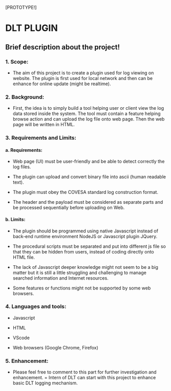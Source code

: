 [PROTOTYPE!]
# DLT PLUGIN

## Brief description about the project!

### 1.  Scope:

   - The aim of this project is to create a plugin used for log viewing on website. The plugin is first used for local network and then can be enhance for online update (might be realtime).

### 2.  Background:

   - First, the idea is to simply build a tool helping user or client view the log data stored inside the system. The tool must contain a feature helping browse action and can upload the log file onto web page. Then the web page will be written in HTML.

### 3.  Requirements and Limits:
    
#### a.     Requirements:

   - Web page (UI) must be user-friendly and be able to detect correctly the log files.

   - The plugin can upload and convert binary file into ascii (human readable text).

   - The plugin must obey the COVESA standard log construction format.

   - The header and the payload must be considered as separate parts and be processed sequentially before uploading on Web.

#### b.     Limits: 

   - The plugin should be programmed using native Javascript instead of back-end runtime environment NodeJS or Javascript plugin JQuery.

   - The procedural scripts must be separated and put into different js file so that they can be hidden from users, instead of coding directly onto HTML file.

   - The lack of Javascript deeper knowledge might not seem to be a big matter but it is still a little struggling and challenging to manage searched information and Internet resources.

   - Some features or functions might not be supported by some web browsers.

### 4.  Languages and tools:

   - Javascript

   - HTML

   - VScode

   - Web browsers (Google Chrome, Firefox)

### 5.  Enhancement: 

   - Please feel free to comment to this part for further investigation and enhancement.
   = Intern of DLT can start with this project to enhance basic DLT logging mechanism.

